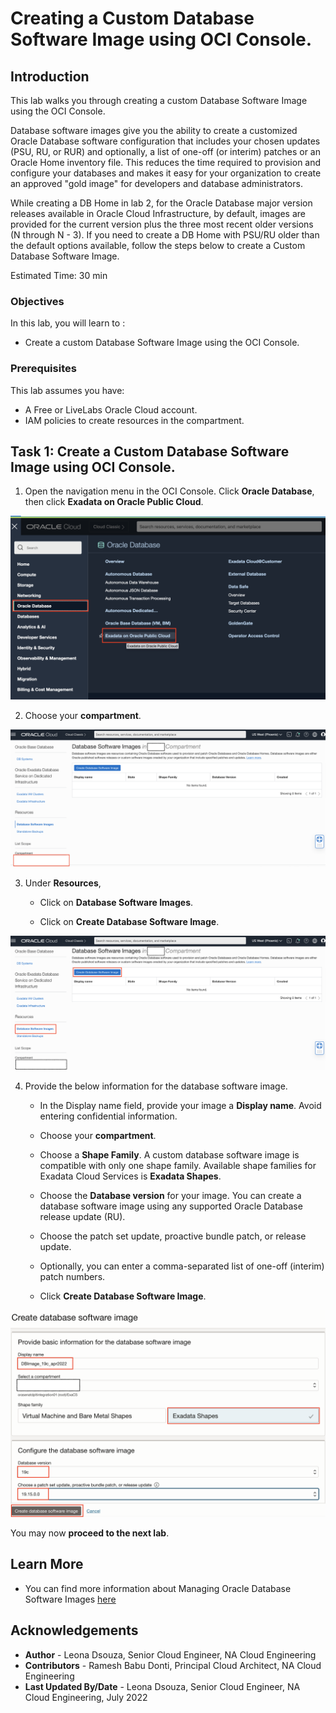 # Creating a Custom Database Software Image using OCI Console.

## Introduction
This lab walks you through creating a custom Database Software Image using the OCI Console.

Database software images give you the ability to create a customized Oracle Database software configuration that includes your chosen updates (PSU, RU, or RUR) and optionally, a list of one-off (or interim) patches or an Oracle Home inventory file. This reduces the time required to provision and configure your databases and makes it easy for your organization to create an approved "gold image" for developers and database administrators.

While creating a DB Home in lab 2, for the Oracle Database major version releases available in Oracle Cloud Infrastructure, by default, images are provided for the current version plus the three most recent older versions (N through N - 3). If you need to create a DB Home with PSU/RU older than the default options available, follow the steps below to create a Custom Database Software Image.

Estimated Time: 30 min

### Objectives
In this lab, you will learn to :
* Create a custom Database Software Image using the OCI Console.

### Prerequisites  

This lab assumes you have:
- A Free or LiveLabs Oracle Cloud account.
- IAM policies to create resources in the compartment.


## Task 1: Create a Custom Database Software Image using OCI Console.

1. Open the navigation menu in the OCI Console. Click **Oracle Database**, then click **Exadata on Oracle Public Cloud**.

  ![Navigate to Exadata on Oracle Public Cloud](./images/navigate-to-exacs-public-cloud.png "Navigate to Exadata on Oracle Public Cloud")


2. Choose your **compartment**.

  ![Compartment for DB Software image](./images/choose-compartment.png "Compartment for DB Software image")


3. Under **Resources**,

    * Click on **Database Software Images**.

    * Click on **Create Database Software Image**.

  ![DB Software image creation](./images/navigate-create-db-image.png "DB Software image creation")


4. Provide the below information for the database software image.

    * In the Display name field, provide your image a **Display name**. Avoid entering confidential information.

    * Choose your **compartment**.

    * Choose a **Shape Family**. A custom database software image is compatible with only one shape family. Available shape families for Exadata Cloud Services is **Exadata Shapes**.

    * Choose the **Database version** for your image. You can create a database software image using any supported Oracle Database release update (RU).

    * Choose the patch set update, proactive bundle patch, or release update.

    * Optionally, you can enter a comma-separated list of one-off (interim) patch numbers.

    * Click **Create Database Software Image**.

  ![DB Software image for ExaDB-D](./images/create-custom-db-image.png "DB Software image for ExaDB-D")


You may now **proceed to the next lab**.

## Learn More
- You can find more information about Managing Oracle Database Software Images [here](https://docs.oracle.com/en-us/iaas/exadatacloud/exacs/ecc-manage-images.html)


## Acknowledgements
* **Author** - Leona Dsouza, Senior Cloud Engineer, NA Cloud Engineering
* **Contributors** - Ramesh Babu Donti, Principal Cloud Architect, NA Cloud Engineering
* **Last Updated By/Date** - Leona Dsouza, Senior Cloud Engineer, NA Cloud Engineering, July 2022
